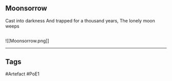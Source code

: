 ## Moonsorrow
Cast into darkness
And trapped for a thousand years,
The lonely moon weeps
##
![[Moonsorrow.png]]

---
## Tags
#Artefact
#PoE1